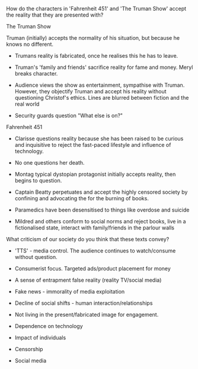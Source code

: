 How do the characters in 'Fahrenheit 451' and 'The Truman Show' accept the reality that they are presented with?

The Truman Show

Truman (initially) accepts the normality of his situation, but because he knows no different.

-   Trumans reality is fabricated, once he realises this he has to leave.
-   Truman's 'family and friends' sacrifice reality for fame and money. Meryl breaks character.
-   Audience views the show as entertainment, sympathise with Truman. However, they objectify Truman and accept his reality without questioning Christof's ethics. Lines are blurred between fiction and the real world

-   Security guards question "What else is on?"

Fahrenheit 451

-   Clarisse questions reality because she has been raised to be curious and inquisitive to reject the fast-paced lifestyle and influence of technology.

-   No one questions her death.

-   Montag typical dystopian protagonist initially accepts reality, then begins to question.
-   Captain Beatty perpetuates and accept the highly censored society by confining and advocating the for the burning of books.
-   Paramedics have been desensitised to things like overdose and suicide
-   Mildred and others conform to social norms and reject books, live in a fictionalised state, interact with family/friends in the parlour walls

What criticism of our society do you think that these texts convey?

-   'TTS' - media control. The audience continues to watch/consume without question.

-   Consumerist focus. Targeted ads/product placement for money

-   A sense of entrapment false reality (reality TV/social media)
-   Fake news - immorality of media exploitation
-   Decline of social shifts - human interaction/relationships

-   Not living in the present/fabricated image for engagement.

-   Dependence on technology

-   Impact of individuals

-   Censorship
-   Social media